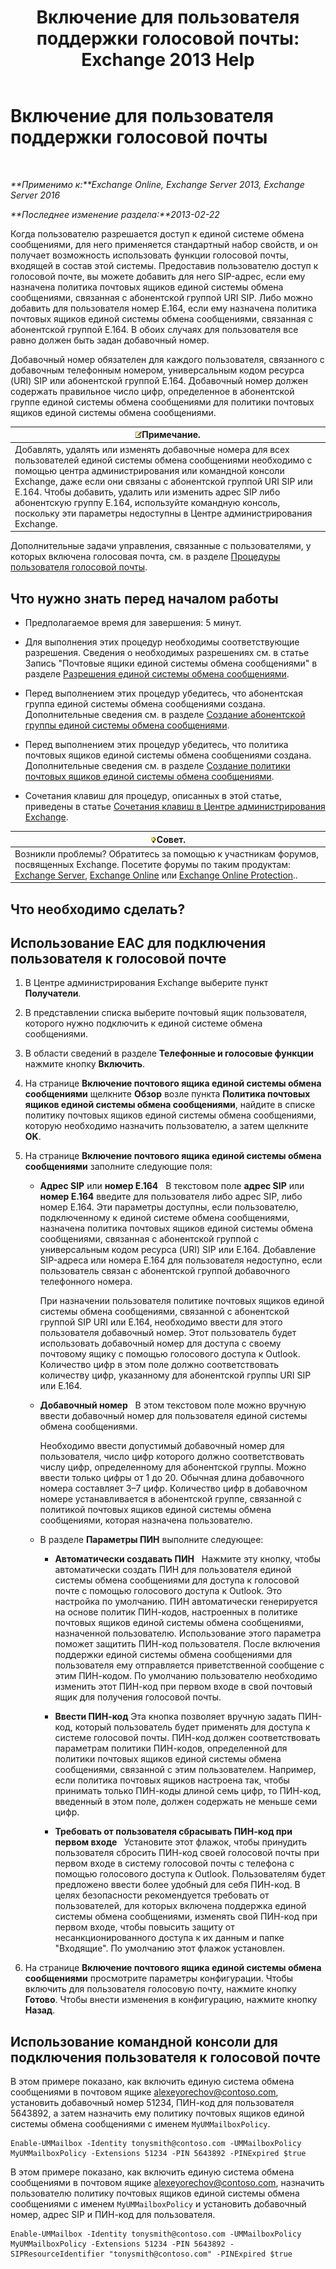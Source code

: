 ﻿---
title: 'Включение для пользователя поддержки голосовой почты: Exchange 2013 Help'
TOCTitle: Включение для пользователя поддержки голосовой почты
ms:assetid: ad027767-5e14-4cb1-9f8a-0791d9188db5
ms:mtpsurl: https://technet.microsoft.com/ru-ru/library/Bb124147(v=EXCHG.150)
ms:contentKeyID: 50488840
ms.date: 04/30/2018
mtps_version: v=EXCHG.150
f1_keywords:
- Microsoft.Exchange.Management.SnapIn.Esm.Recipients.EnableUnifiedMessagingWizardForm.EnableUnifiedMessagingWizardPage
ms.translationtype: HT
---

# Включение для пользователя поддержки голосовой почты

 

_**Применимо к:**Exchange Online, Exchange Server 2013, Exchange Server 2016_

_**Последнее изменение раздела:**2013-02-22_

Когда пользователю разрешается доступ к единой системе обмена сообщениями, для него применяется стандартный набор свойств, и он получает возможность использовать функции голосовой почты, входящей в состав этой системы. Предоставив пользователю доступ к голосовой почте, вы можете добавить для него SIP-адрес, если ему назначена политика почтовых ящиков единой системы обмена сообщениями, связанная с абонентской группой URI SIP. Либо можно добавить для пользователя номер E.164, если ему назначена политика почтовых ящиков единой системы обмена сообщениями, связанная с абонентской группой E.164. В обоих случаях для пользователя все равно должен быть задан добавочный номер.

Добавочный номер обязателен для каждого пользователя, связанного с добавочным телефонным номером, универсальным кодом ресурса (URI) SIP или абонентской группой E.164. Добавочный номер должен содержать правильное число цифр, определенное в абонентской группе единой системы обмена сообщениями для политики почтовых ящиков единой системы обмена сообщениями.

<table>
<thead>
<tr class="header">
<th><img src="images/JJ126620.note(EXCHG.150).gif" title="Примечание" alt="Примечание" />Примечание.</th>
</tr>
</thead>
<tbody>
<tr class="odd">
<td>Добавлять, удалять или изменять добавочные номера для всех пользователей единой системы обмена сообщениями необходимо с помощью центра администрирования или командной консоли Exchange, даже если они связаны с абонентской группой URI SIP или E.164. Чтобы добавить, удалить или изменить адрес SIP либо абонентскую группу E.164, используйте командную консоль, поскольку эти параметры недоступны в Центре администрирования Exchange.</td>
</tr>
</tbody>
</table>


Дополнительные задачи управления, связанные с пользователями, у которых включена голосовая почта, см. в разделе [Процедуры пользователя голосовой почты](voice-mail-enabled-user-procedures-exchange-2013-help.md).

## Что нужно знать перед началом работы

  - Предполагаемое время для завершения: 5 минут.

  - Для выполнения этих процедур необходимы соответствующие разрешения. Сведения о необходимых разрешениях см. в статье Запись "Почтовые ящики единой системы обмена сообщениями" в разделе [Разрешения единой системы обмена сообщениями](unified-messaging-permissions-exchange-2013-help.md).

  - Перед выполнением этих процедур убедитесь, что абонентская группа единой системы обмена сообщениями создана. Дополнительные сведения см. в разделе [Создание абонентской группы единой системы обмена сообщениями](create-a-um-dial-plan-exchange-2013-help.md).

  - Перед выполнением этих процедур убедитесь, что политика почтовых ящиков единой системы обмена сообщениями создана. Дополнительные сведения см. в разделе [Создание политики почтовых ящиков единой системы обмена сообщениями](create-a-um-mailbox-policy-exchange-2013-help.md).

  - Сочетания клавиш для процедур, описанных в этой статье, приведены в статье [Сочетания клавиш в Центре администрирования Exchange](keyboard-shortcuts-in-the-exchange-admin-center-exchange-online-protection-help.md).

<table>
<thead>
<tr class="header">
<th><img src="images/Bb124558.tip(EXCHG.150).gif" title="Совет" alt="Совет" />Совет.</th>
</tr>
</thead>
<tbody>
<tr class="odd">
<td>Возникли проблемы? Обратитесь за помощью к участникам форумов, посвященных Exchange. Посетите форумы по таким продуктам: <a href="https://go.microsoft.com/fwlink/p/?linkid=60612">Exchange Server</a>, <a href="https://go.microsoft.com/fwlink/p/?linkid=267542">Exchange Online</a> или <a href="https://go.microsoft.com/fwlink/p/?linkid=285351">Exchange Online Protection</a>..</td>
</tr>
</tbody>
</table>


## Что необходимо сделать?

## Использование EAC для подключения пользователя к голосовой почте

1.  В Центре администрирования Exchange выберите пункт **Получатели**.

2.  В представлении списка выберите почтовый ящик пользователя, которого нужно подключить к единой системе обмена сообщениями.

3.  В области сведений в разделе **Телефонные и голосовые функции** нажмите кнопку **Включить**.

4.  На странице **Включение почтового ящика единой системы обмена сообщениями** щелкните **Обзор** возле пункта **Политика почтовых ящиков единой системы обмена сообщениями**, найдите в списке политику почтовых ящиков единой системы обмена сообщениями, которую необходимо назначить пользователю, а затем щелкните **OK**.

5.  На странице **Включение почтового ящика единой системы обмена сообщениями** заполните следующие поля:
    
      - **Адрес SIP** или **номер E.164**   В текстовом поле **адрес SIP** или **номер E.164** введите для пользователя либо адрес SIP, либо номер E.164. Эти параметры доступны, если пользователю, подключенному к единой системе обмена сообщениями, назначена политика почтовых ящиков единой системы обмена сообщениями, связанная с абонентской группой с универсальным кодом ресурса (URI) SIP или E.164. Добавление SIP-адреса или номера E.164 для пользователя недоступно, если пользователь связан с абонентской группой добавочного телефонного номера.
        
        При назначении пользователя политике почтовых ящиков единой системы обмена сообщениями, связанной с абонентской группой SIP URI или E.164, необходимо ввести для этого пользователя добавочный номер. Этот пользователь будет использовать добавочный номер для доступа с своему почтовому ящику с помощью голосового доступа к Outlook. Количество цифр в этом поле должно соответствовать количеству цифр, указанному для абонентской группы URI SIP или E.164.
    
      - **Добавочный номер**   В этом текстовом поле можно вручную ввести добавочный номер для пользователя единой системы обмена сообщениями.
        
        Необходимо ввести допустимый добавочный номер для пользователя, число цифр которого должно соответствовать числу цифр, определенному для абонентской группы. Можно ввести только цифры от 1 до 20. Обычная длина добавочного номера составляет 3–7 цифр. Количество цифр в добавочном номере устанавливается в абонентской группе, связанной с политикой почтовых ящиков единой системы обмена сообщениями, которая назначена пользователю.
    
      - В разделе **Параметры ПИН** выполните следующее:
        
          - **Автоматически создавать ПИН**   Нажмите эту кнопку, чтобы автоматически создать ПИН для пользователя единой системы обмена сообщениями для доступа к голосовой почте с помощью голосового доступа к Outlook. Это настройка по умолчанию. ПИН автоматически генерируется на основе политик ПИН-кодов, настроенных в политике почтовых ящиков единой системы обмена сообщениями, назначенной пользователю. Использование этого параметра поможет защитить ПИН-код пользователя. После включения поддержки единой системы обмена сообщениями для пользователя ему отправляется приветственной сообщение с этим ПИН-кодом. По умолчанию пользователю необходимо изменить этот ПИН-код при первом входе в свой почтовый ящик для получения голосовой почты.
        
          - **Ввести ПИН-код** Эта кнопка позволяет вручную задать ПИН-код, который пользователь будет применять для доступа к системе голосовой почты. ПИН-код должен соответствовать параметрам политики ПИН-кодов, определенной для политики почтовых ящиков единой системы обмена сообщениями, связанной с этим пользователем. Например, если политика почтовых ящиков настроена так, чтобы принимать только ПИН-коды длиной семь цифр, то ПИН-код, введенный в этом поле, должен содержать не меньше семи цифр.
        
          - **Требовать от пользователя сбрасывать ПИН-код при первом входе**   Установите этот флажок, чтобы принудить пользователя сбросить ПИН-код своей голосовой почты при первом входе в систему голосовой почты с телефона с помощью голосового доступа к Outlook. Пользователям будет предложено ввести более удобный для себя ПИН-код. В целях безопасности рекомендуется требовать от пользователей, для которых включена поддержка единой системы обмена сообщениями, изменять свой ПИН-код при первом входе, чтобы повысить защиту от несанкционированного доступа к их данным и папке "Входящие". По умолчанию этот флажок установлен.

6.  На странице **Включение почтового ящика единой системы обмена сообщениями** просмотрите параметры конфигурации. Чтобы включить для пользователя голосовую почту, нажмите кнопку **Готово**. Чтобы внести изменения в конфигурацию, нажмите кнопку **Назад**.

## Использование командной консоли для подключения пользователя к голосовой почте

В этом примере показано, как включить единую система обмена сообщениями в почтовом ящике alexeyorechov@contoso.com, установить добавочный номер 51234, ПИН-код для пользователя 5643892, а затем назначить ему политику почтовых ящиков единой системы обмена сообщениями с именем `MyUMMailboxPolicy`.

    Enable-UMMailbox -Identity tonysmith@contoso.com -UMMailboxPolicy MyUMMailboxPolicy -Extensions 51234 -PIN 5643892 -PINExpired $true

В этом примере показано, как включить единую система обмена сообщениями в почтовом ящике alexeyorechov@contoso.com, назначить пользователю политику почтовых ящиков единой системы обмена сообщениями с именем `MyUMMailboxPolicy` и установить добавочный номер, адрес SIP и ПИН-код для пользователя.

    Enable-UMMailbox -Identity tonysmith@contoso.com -UMMailboxPolicy MyUMMailboxPolicy -Extensions 51234 -PIN 5643892 -SIPResourceIdentifier "tonysmith@contoso.com" -PINExpired $true

